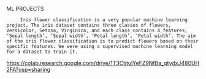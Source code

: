ML PROJECTS

         Iris flower classification is a very popular machine learning project. The iris dataset contains three classes of flowers, Versicolor, Setosa, Virginica, and each class contains 4 features, ‘Sepal length’, ‘Sepal width’, ‘Petal length’, ‘Petal width’. The aim of the iris flower classification is to predict flowers based on their specific features. We were using a supervised machine learning model for a dataset to train it.
https://colab.research.google.com/drive/1T3CtjtulYeFZ9NfBa_gtydxJ480UH2FA?usp=sharing
